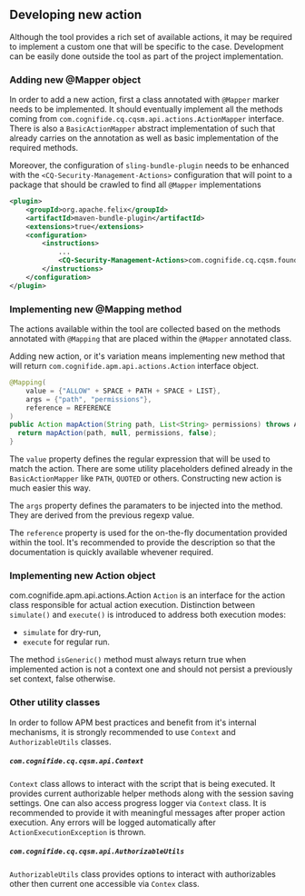 ## Developing new action
Although the tool provides a rich set of available actions, it may be required to implement a custom one that will be specific to the case. Development can be easily done outside the tool as part of the project implementation.

### Adding new @Mapper object
In order to add a new action, first a class annotated with `@Mapper` marker needs to be implemented. It should eventually implement all the methods coming from `com.cognifide.cq.cqsm.api.actions.ActionMapper` interface. There is also a `BasicActionMapper` abstract implementation of such that already carries on the annotation as well as basic implementation of the required methods.

Moreover, the configuration of `sling-bundle-plugin` needs to be enhanced with the `<CQ-Security-Management-Actions>` configuration that will point to a package that should be crawled to find all `@Mapper` implementations

```xml
<plugin>
    <groupId>org.apache.felix</groupId>
    <artifactId>maven-bundle-plugin</artifactId>
    <extensions>true</extensions>
    <configuration>
        <instructions>
            ...
            <CQ-Security-Management-Actions>com.cognifide.cq.cqsm.foundation.actions</CQ-Security-Management-Actions>
        </instructions>
    </configuration>
</plugin>
```

### Implementing new @Mapping method
The actions available within the tool are collected based on the methods annotated with `@Mapping` that are placed within the `@Mapper` annotated class.

Adding new action, or it's variation means implementing new method that will return `com.cognifide.apm.api.actions.Action` interface object.

```java
@Mapping(
    value = {"ALLOW" + SPACE + PATH + SPACE + LIST},
    args = {"path", "permissions"},
    reference = REFERENCE
)
public Action mapAction(String path, List<String> permissions) throws ActionCreationException {
  return mapAction(path, null, permissions, false);
}
```

The `value` property defines the regular expression that will be used to match the action. There are some utility placeholders defined already in the `BasicActionMapper` like `PATH`, `QUOTED` or others. Constructing new action is much easier this way.

The `args` property defines the paramaters to be injected into the method. They are derived from the previous regexp value.

The `reference` property is used for the on-the-fly documentation provided within the tool. It's recommended to provide the description so that the documentation is quickly available whevener required.

### Implementing new Action object
com.cognifide.apm.api.actions.Action
`Action` is an interface for the action class responsible for actual action execution. Distinction between `simulate()` and `execute()` is introduced to address both execution modes:
* `simulate` for dry-run,
* `execute` for regular run.

The method `isGeneric()` method must always return true when implemented action is not a context one and should not persist a previously set context, false otherwise.

### Other utility classes
In order to follow APM best practices and benefit from it's internal mechanisms, it is strongly recommended to use `Context` and `AuthorizableUtils` classes.

##### `com.cognifide.cq.cqsm.api.Context`
`Context` class allows to interact with the script that is being executed. It provides current authorizable helper methods along with the session saving settings.
One can also access progress logger via `Context` class. It is recommended to provide it with meaningful messages after proper action execution. Any errors will be logged automatically after `ActionExecutionException` is thrown.

##### `com.cognifide.cq.cqsm.api.AuthorizableUtils`
`AuthorizableUtils` class provides options to interact with authorizables other then current one accessible via `Contex` class.
